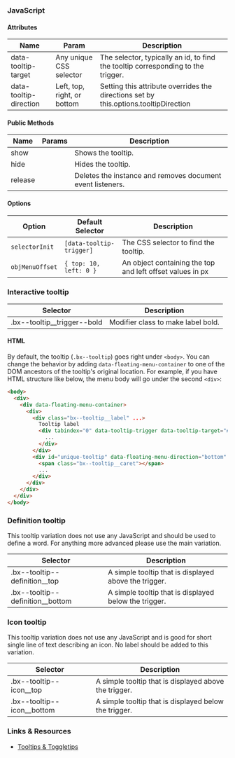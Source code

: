 ### JavaScript

#### Attributes

| Name                   | Param                       | Description                                                                          |
|------------------------|-----------------------------|--------------------------------------------------------------------------------------|
| data-tooltip-target    | Any unique CSS selector     | The selector, typically an id, to find the tooltip corresponding to the trigger.     |
| data-tooltip-direction | Left, top, right, or bottom | Setting this attribute overrides the directions set by this.options.tooltipDirection |

#### Public Methods

| Name    | Params | Description                                                |
|---------|--------|------------------------------------------------------------|
| show    |        | Shows the tooltip.                                         |
| hide    |        | Hides the tooltip.                                         |
| release |        | Deletes the instance and removes document event listeners. |

#### Options

| Option                   | Default Selector                | Description                                                                            |
|--------------------------|---------------------------------|----------------------------------------------------------------------------------------|
| `selectorInit`           | `[data-tooltip-trigger]`        | The CSS selector to find the tooltip.
| `objMenuOffset`          | `{ top: 10, left: 0 }`          | An object containing the top and left offset values in px

### Interactive tooltip

| Selector                     | Description                        |
|------------------------------|------------------------------------|
| .bx--tooltip__trigger--bold  | Modifier class to make label bold. |

#### HTML

By default, the tooltip (`.bx--tooltip`) goes right under `<body>`. You can change the behavior by adding `data-floating-menu-container` to one of the DOM ancestors of the tooltip's original location. For example, if you have HTML structure like below, the menu body will go under the second `<div>`:

```html
<body>
  <div>
    <div data-floating-menu-container>
      <div>
        <div class="bx--tooltip__label" ...>
          Tooltip label
          <div tabindex="0" data-tooltip-trigger data-tooltip-target="#unique-tooltip" class="bx--tooltip__trigger" ...>
            ...
          </div>
        </div>
        <div id="unique-tooltip" data-floating-menu-direction="bottom" class="bx--tooltip" ...>
          <span class="bx--tooltip__caret"></span>
          ...
        </div>
      </div>
    </div>
  </div>
</body>
```

### Definition tooltip

This tooltip variation does not use any JavaScript and should be used to define a word. For anything more advanced please use the main variation.

| Selector                        | Description                                            |
|---------------------------------|--------------------------------------------------------|
| .bx--tooltip--definition__top    | A simple tooltip that is displayed above the trigger. |
| .bx--tooltip--definition__bottom | A simple tooltip that is displayed below the trigger. |


### Icon tooltip

This tooltip variation does not use any JavaScript and is good for short single line of text describing an icon. No label should be added to this variation.

| Selector                     | Description                                           |
|------------------------------|-------------------------------------------------------|
| .bx--tooltip--icon__top      | A simple tooltip that is displayed above the trigger. |
| .bx--tooltip--icon__bottom   | A simple tooltip that is displayed below the trigger. |


### Links & Resources

- [Tooltips & Toggletips](https://inclusive-components.design/tooltips-toggletips/)

